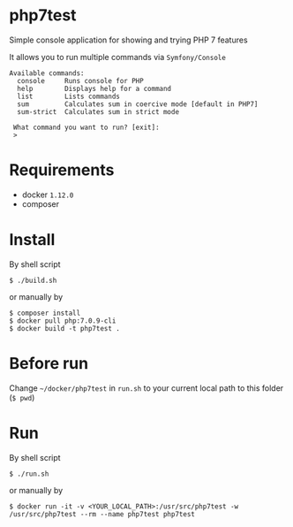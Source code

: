php7test
========

Simple console application for showing and trying PHP 7 features

It allows you to run multiple commands via `Symfony/Console`

    Available commands:
      console     Runs console for PHP
      help        Displays help for a command
      list        Lists commands
      sum         Calculates sum in coercive mode [default in PHP7]
      sum-strict  Calculates sum in strict mode
    
     What command you want to run? [exit]:
     > 

# Requirements

- docker `1.12.0`
- composer

# Install

By shell script 
    
    $ ./build.sh

or manually by

    $ composer install 
    $ docker pull php:7.0.9-cli
    $ docker build -t php7test .

# Before run

Change `~/docker/php7test` in `run.sh` to your current local path to this folder (`$ pwd`)

# Run

By shell script

    $ ./run.sh
    
or manually by

    $ docker run -it -v <YOUR_LOCAL_PATH>:/usr/src/php7test -w /usr/src/php7test --rm --name php7test php7test
